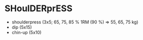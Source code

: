 # SHoulDERprESS
* shoulderpress (3x5; 65, 75, 85 % 1RM (90 %) => 55, 65, 75 kg)
* dip (5x15)
* chin-up (5x10)
